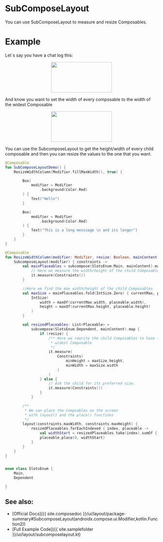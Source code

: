# SubComposeLayout

You can use SubComposeLayout to measure and resize Composables.

# Example
Let`s say you have a chat log this:

<p align="center">
   <img src ="{{ site.images }}/ui/layout/chatbefore.png"  height=100 width=200  />
</p>

And know you want to set the width of every composable to the width of the widest Composable 

<p align="center">
   <img src ="{{ site.images }}/ui/layout/chatafter.png"  height=100 width=200  />
</p>

You can use the SubcomposeLayout to get the height/width of every child composable and then you can resize 
the values to the one that you want. 

```kotlin
@Composable
fun SubComposeLayoutDemo() {
    ResizeWidthColumn(Modifier.fillMaxWidth(), true) {

        Box(
            modifier = Modifier
                .background(Color.Red)
        ) {
            Text("Hello")
        }

        Box(
            modifier = Modifier
                .background(Color.Red)
        ) {
            Text("This is a long messsage \n and its longer")
        }
    }
}

@Composable
fun ResizeWidthColumn(modifier: Modifier, resize: Boolean, mainContent: @Composable () -> Unit) {
    SubcomposeLayout(modifier) { constraints ->
        val mainPlaceables = subcompose(SlotsEnum.Main, mainContent).map {
            // Here we measure the width/height of the child Composables
            it.measure(Constraints())
        }

        //Here we find the max width/height of the child Composables
        val maxSize = mainPlaceables.fold(IntSize.Zero) { currentMax, placeable ->
            IntSize(
                width = maxOf(currentMax.width, placeable.width),
                height = maxOf(currentMax.height, placeable.height)
            )
        }

        val resizedPlaceables: List<Placeable> =
            subcompose(SlotsEnum.Dependent, mainContent).map {
                if (resize) {
                    /** Here we rewrite the child Composables to have the width of
                     * widest Composable
                     */
                    it.measure(
                        Constraints(
                            minHeight = maxSize.height,
                            minWidth = maxSize.width
                        )
                    )
                } else {
                    // Ask the child for its preferred size.
                    it.measure(Constraints())
                }
            }

        /**
         * We can place the Compoables on the screen
         * with layout() and the place() functions
         */
        layout(constraints.maxWidth, constraints.maxHeight) {
            resizedPlaceables.forEachIndexed { index, placeable ->
                val widthStart = resizedPlaceables.take(index).sumOf { it.measuredHeight }
                placeable.place(0, widthStart)
            }
        }
    }
}


enum class SlotsEnum {
    Main,
    Dependent

}

```


## See also:
* [Official Docs]({{ site.composedoc }}/ui/layout/package-summary#SubcomposeLayout(androidx.compose.ui.Modifier,kotlin.Function2))
* [Full Example Code]({{ site.samplefolder }}/ui/layout/subcomposelayout.kt)



